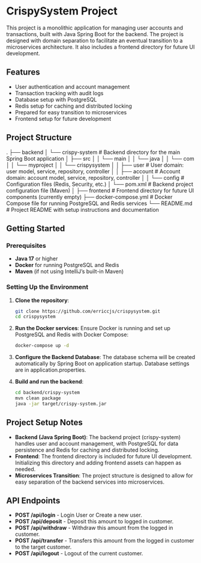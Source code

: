 # CrispySystem Project

This project is a monolithic application for managing user accounts and transactions, built with Java Spring Boot for the backend. The project is designed with domain separation to facilitate an eventual transition to a microservices architecture. It also includes a frontend directory for future UI development.

## Features

- User authentication and account management
- Transaction tracking with audit logs
- Database setup with PostgreSQL
- Redis setup for caching and distributed locking
- Prepared for easy transition to microservices
- Frontend setup for future development

## Project Structure

.
├── backend
│   └── crispy-system                 # Backend directory for the main Spring Boot application
│       ├── src
│       │   └── main
│       │       └── java
│       │           └── com
│       │               └── myproject
│       │                   └── crispysystem
│       │                       ├── user          # User domain: user model, service, repository, controller
│       │                       ├── account       # Account domain: account model, service, repository, controller
│       │                       └── config        # Configuration files (Redis, Security, etc.)
│       └── pom.xml                    # Backend project configuration file (Maven)
│
├── frontend                           # Frontend directory for future UI components (currently empty)
├── docker-compose.yml                 # Docker Compose file for running PostgreSQL and Redis services
└── README.md                          # Project README with setup instructions and documentation

## Getting Started

### Prerequisites

- **Java 17** or higher
- **Docker** for running PostgreSQL and Redis
- **Maven** (if not using IntelliJ’s built-in Maven)

### Setting Up the Environment

1. **Clone the repository**:

   ```bash
   git clone https://github.com/erriccjs/crispysystem.git
   cd crispysystem
   ```

2. **Run the Docker services**: Ensure Docker is running and set up PostgreSQL and Redis with Docker Compose:

   ```bash
   docker-compose up -d
   ```

3. **Configure the Backend Database**: The database schema will be created automatically by Spring Boot on application startup. Database settings are in application.properties.

4. **Build and run the backend**:

   ```bash
   cd backend/crispy-system
   mvn clean package
   java -jar target/crispy-system.jar
   ```

## Project Setup Notes

- **Backend (Java Spring Boot)**: The backend project (crispy-system) handles user and account management, with PostgreSQL for data persistence and Redis for caching and distributed locking.
- **Frontend**: The frontend directory is included for future UI development. Initializing this directory and adding frontend assets can happen as needed.
- **Microservices Transition**: The project structure is designed to allow for easy separation of the backend services into microservices.

## API Endpoints

- **POST /api/login** - Login User or Create a new user.
- **POST /api/deposit** - Deposit this amount to logged in customer.
- **POST /api/withdraw** - Withdraw this amount from the logged in customer.
- **POST /api/transfer** - Transfers this amount from the logged in customer to the target customer.
- **POST /api/logout** - Logout of the current customer. 